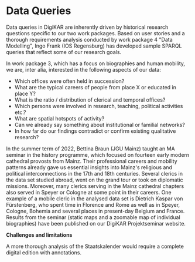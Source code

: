 # Data Queries

Data queries in DigiKAR are inherently driven by historical research questions specific to our two work packages. Based on user stories and a thorough requirements analysis conducted by work package 4 "Data Modelling", Ingo Frank (IOS Regensburg) has developed sample SPARQL queries that reflect some of our research goals.

In work package 3, which has a focus on biographies and human mobility, we are, inter alia, interested in the following aspects of our data:

- Which offices were often held in succession?
- What are the typical careers of people from place X or educated in place Y?
- What is the ratio / distribution of clerical and temporal offices?
- Which persons were involved in research, teaching, political activities etc.?
- What are spatial hotspots of activity?
- Can we already say something about institutional or familial networks?
- In how far do our findings contradict or confirm existing qualitative research?

In the summer term of 2022, Bettina Braun (JGU Mainz) taught an MA seminar in the history programme, which focused on fourteen early modern cathedral provosts from Mainz. Their professional careers and mobility patterns already gave us essential insights into Mainz's religious and political interconnections in the 17th and 18th centuries. Several clerics in the data set studied abroad, went on the grand tour or took on diplomatic missions. Moreover, many clerics serving in the Mainz cathedral chapters also served in Speyer or Cologne at some point in their careers. One example of a mobile cleric in the analysed data set is Dietrich Kaspar von Fürstenberg, who spent time in Florence and Rome as well as in Speyer, Cologne, Bohemia and several places in present-day Belgium and France. Results from the seminar (static maps and a zoomable map of individual biographies) have been published on our DigiKAR Projektseminar website.

**Challenges and limitations**

A more thorough analysis of the Staatskalender would require a complete digital edition with annotations.
